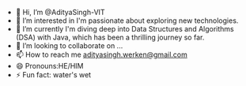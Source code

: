 - 👋 Hi, I’m @AdityaSingh-VIT
- 👀 I’m interested in  I'm passionate about exploring new technologies.
- 🌱 I’m currently  I'm diving deep into Data Structures and Algorithms (DSA) with Java, which has been a thrilling journey so far.
- 💞️ I’m looking to collaborate on ...
- 📫 How to reach me adityasingh.werken@gmail.com
- 😄 Pronouns:HE/HIM
- ⚡ Fun fact: water's wet

<!---
AdityaSingh-VIT/AdityaSingh-VIT is a ✨ special ✨ repository because its `README.md` (this file) appears on your GitHub profile.
You can click the Preview link to take a look at your changes.
--->
